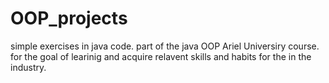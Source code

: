 # OOP_projects
simple exercises in java code.
part of the java OOP Ariel Universiry course.
for the goal of learinig and acquire relavent skills and habits for the in the industry. 
